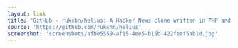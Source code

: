 ```yaml
---
layout: link
title: "GitHub - rukshn/helius: A Hacker News clone written in PHP and EmberJS"
source: 'https://github.com/rukshn/helius'
screenshot: 'screenshots/afbe5559-af15-4ee5-b15b-422feef5ab1d.jpg'
---
```


